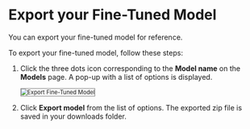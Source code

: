 # Export your Fine-Tuned Model

You can export your fine-tuned model for reference.

To export your fine-tuned model, follow these steps:


1. Click the three dots icon corresponding to the **Model name** on the **Models** page. A pop-up with a list of options is displayed.

    <img src="../images/export-fine-tuned-model.png" alt="Export Fine-Tuned Model" title="Export Fine-Tuned Model" style="border: 1px solid gray; zoom:80%;">

1. Click **Export model** from the list of options. The exported zip file is saved in your downloads folder.